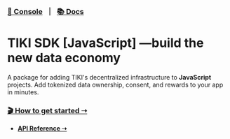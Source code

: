### [🍍 Console](https://console.mytiki.com) &nbsp; ⏐ &nbsp; [📚 Docs](https://docs.mytiki.com)

# TIKI SDK [JavaScript] —build the new data economy

A package for adding TIKI's decentralized infrastructure to **JavaScript** projects. Add tokenized data
ownership, consent, and rewards to your app in minutes.


### [🎬 How to get started ➝](https://docs.mytiki.com/docs/sdk-overview)

- **[API Reference ➝](https://docs.mytiki.com/reference)**
